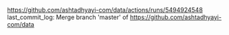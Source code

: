 https://github.com/ashtadhyayi-com/data/actions/runs/5494924548
last_commit_log: Merge branch 'master' of https://github.com/ashtadhyayi-com/data